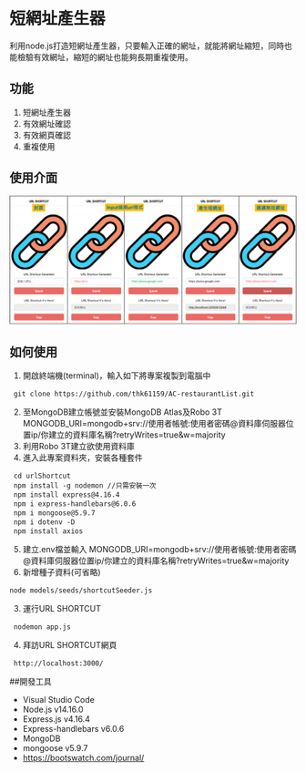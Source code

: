 # 短網址產生器
利用node.js打造短網址產生器，只要輸入正確的網址，就能將網址縮短，同時也能檢驗有效網址，縮短的網址也能夠長期重複使用。

## 功能
1. 短網址產生器
2. 有效網址確認
3. 有效網頁確認
4. 重複使用

## 使用介面
![alt 使用介面圖示](https://raw.githubusercontent.com/thk61159/AC-urlShortcut/main/urlShortcut%20user%20interface.png "短網址產生器使用介面")

## 如何使用
1. 開啟終端機(terminal)，輸入如下將專案複製到電腦中
```shell
 git clone https://github.com/thk61159/AC-restaurantList.git
```
2. 至MongoDB建立帳號並安裝MongoDB Atlas及Robo 3T
MONGODB_URI=mongodb+srv://使用者帳號:使用者密碼@資料庫伺服器位置ip/你建立的資料庫名稱?retryWrites=true&w=majority
3. 利用Robo 3T建立欲使用資料庫
4. 進入此專案資料夾，安裝各種套件
```shell
 cd urlShortcut
 npm install -g nodemon //只需安裝一次
 npm install express@4.16.4
 npm i express-handlebars@6.0.6
 npm i mongoose@5.9.7
 npm i dotenv -D
 npm install axios

```
5. 建立.env檔並輸入
MONGODB_URI=mongodb+srv://使用者帳號:使用者密碼@資料庫伺服器位置ip/你建立的資料庫名稱?retryWrites=true&w=majority
6. 新增種子資料(可省略)
```shell
node models/seeds/shortcutSeeder.js
```
3. 運行URL SHORTCUT
```shell
 nodemon app.js
```
4. 拜訪URL SHORTCUT網頁
```shell
 http://localhost:3000/
```

##開發工具
* Visual Studio Code 
* Node.js v14.16.0
* Express.js v4.16.4
* Express-handlebars v6.0.6
* MongoDB
* mongoose v5.9.7
* https://bootswatch.com/journal/


